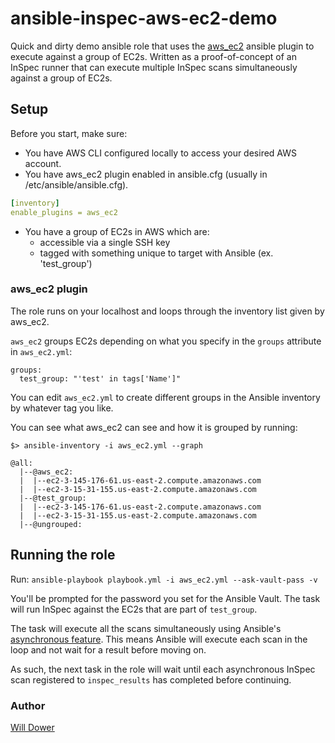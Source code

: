 # ansible-inspec-aws-ec2-demo

Quick and dirty demo ansible role that uses the [aws_ec2](https://docs.ansible.com/ansible/latest/collections/amazon/aws/aws_ec2_inventory.html) ansible plugin to execute against a group of EC2s. Written as a proof-of-concept of an InSpec runner that can execute multiple InSpec scans simultaneously against a group of EC2s.

## Setup

Before you start, make sure:
- You have AWS CLI configured locally to access your desired AWS account.
- You have aws_ec2 plugin enabled in ansible.cfg (usually in /etc/ansible/ansible.cfg).
```yaml
[inventory]
enable_plugins = aws_ec2
```
- You have a group of EC2s in AWS which are:
    - accessible via a single SSH key
    - tagged with something unique to target with Ansible (ex. 'test_group')

### aws_ec2 plugin

The role runs on your localhost and loops through the inventory list given by aws_ec2.

`aws_ec2` groups EC2s depending on what you specify in the `groups` attribute in `aws_ec2.yml`:
```
groups:
  test_group: "'test' in tags['Name']"
``` 

You can edit `aws_ec2.yml` to create different groups in the Ansible inventory by whatever tag you like.

You can see what aws_ec2 can see and how it is grouped by running:
```
$> ansible-inventory -i aws_ec2.yml --graph

@all:
  |--@aws_ec2:
  |  |--ec2-3-145-176-61.us-east-2.compute.amazonaws.com
  |  |--ec2-3-15-31-155.us-east-2.compute.amazonaws.com
  |--@test_group:
  |  |--ec2-3-145-176-61.us-east-2.compute.amazonaws.com
  |  |--ec2-3-15-31-155.us-east-2.compute.amazonaws.com
  |--@ungrouped:
```

## Running the role

Run:
`ansible-playbook playbook.yml -i aws_ec2.yml --ask-vault-pass -v`

You'll be prompted for the password you set for the Ansible Vault. The task will run InSpec against the EC2s that are part of `test_group`. 

The task will execute all the scans simultaneously using Ansible's [asynchronous feature](https://docs.ansible.com/ansible/latest/user_guide/playbooks_async.html). This means Ansible will execute each scan in the loop and not wait for a result before moving on.

As such, the next task in the role will wait until each asynchronous InSpec scan registered to `inspec_results` has completed before continuing.

### Author
[Will Dower](https://github.com/wdower)